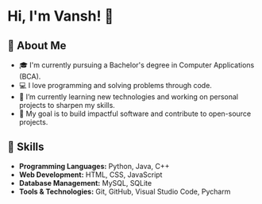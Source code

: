 # Hi, I'm Vansh! 👋

## 🚀 About Me
- 🎓 I'm currently pursuing a Bachelor's degree in Computer Applications (BCA).
- 💻 I love programming and solving problems through code.
- 🌱 I’m currently learning new technologies and working on personal projects to sharpen my skills.
- 🎯 My goal is to build impactful software and contribute to open-source projects.

## 💼 Skills
- **Programming Languages:** Python, Java, C++
- **Web Development:** HTML, CSS, JavaScript
- **Database Management:** MySQL, SQLite
- **Tools & Technologies:** Git, GitHub, Visual Studio Code, Pycharm
